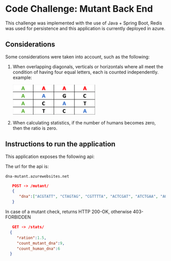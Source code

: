# Code Challenge: Mutant Back End

This challenge was implemented with the use of Java + Spring Boot, Redis was used for persistence and this application
is currently deployed in azure.

## Considerations

Some considerations were taken into account, such as the following:

1. When overlapping diagonals, verticals or horizontals where all meet the condition of having four equal letters, 
   each is counted independently. example:
   
   ![img.png](img.png)

2. When calculating statistics, if the number of humans becomes zero, then the ratio is zero.
  
   
## Instructions to run the application

This application exposes the following api:

The url for the api is:
```
dna-mutant.azurewebsites.net
```

```JSON
   POST -> /mutant/
   {
      "dna":["ACGTATT", "CTAGTAG", "CGTTTTA", "ACTCGAT", "ATCTGAA", "AGACGCT", "ATCGGGG"]
   }
```
In case of a mutant check, returns HTTP 200-OK, otherwise 403-FORBIDDEN

```JSON
   GET -> /stats/
  {
     "ration":1.5,
     "count_mutant_dna":9,
     "count_human_dna":6
  }
```


